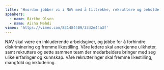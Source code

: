 ```yaml
---
title: 'Hvordan jobber vi i NAV med å tiltrekke, rekruttere og beholde mangfold?'
speakers:
  - name: Birthe Olsen
  - name: Aisha Mehdi
vimeo: 'https://vimeo.com/831484409/33d2e44a3f'
---
```


NAV skal være en inkluderende arbeidsgiver, og jobbe for å forhindre diskriminering og fremme likestilling. Våre ledere skal anerkjenne ulikheter, samt rekruttere og sette sammen team der medarbeidere bringer med seg ulike erfaringer og kunnskap. Våre rekrutteringer skal fremme likestilling, mangfold og inkludering.